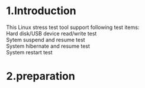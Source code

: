 # 1.Introduction
This Linux stress test tool support following test items:  
Hard disk/USB device read/write test  
Sytem suspend and resume test  
System hibernate and resume test  
System restart test  

# 2.preparation
